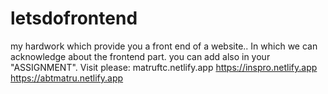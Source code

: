 # letsdofrontend
my hardwork which provide you a front end of a website..
In which we can acknowledge about the frontend part.
you can add also in your "ASSIGNMENT".
Visit please:
matruftc.netlify.app
https://inspro.netlify.app
https://abtmatru.netlify.app
